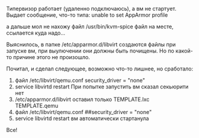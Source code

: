
Типервизор работает (удаленно подключаюсь), а вм не стартует.
Выдает сообщение, что-то типа:
unable to set AppArmor profile

а дальше мол не нахожу файл /usr/bin/kvm-spice
файл на месте, ссылается куда надо...

Выяснилось, в папке /etc/apparmor.d/libvirt
создаются файлы при запуске вм, при выулючении они должны быть почищены.
Но по какой-то причине этого не произошло.

Почитал, и сделал следующее, возможно что-то лишнее, но сработало:
1. файл /etc/libvirt/qemu.conf 
security_driver = "none"
2. service libvirtd restart
При попытке запустить вм сказал секьюрити нет
3. /etc/apparmor.d/libvirt
оставил только 
TEMPLATE.lxc  
TEMPLATE.qemu
4. файл /etc/libvirt/qemu.conf 
##security_driver = "none"
5. service libvirtd restart
вм автоматически стартанула

Все!

